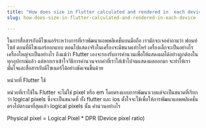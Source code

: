 ```yaml
---
title: "How does size in Flutter calculated and rendered in  each device"
slug: how-does-size-in-flutter-calculated-and-rendered-in-each-device

---
```


ในการสื่อสารกับดีไซเนอร์ระหว่างการที่เราพัฒนาแอพพลิเคชั่นบนมือถือ เรามักจะเจอคำถามว่า ฟอนท์ไซส์ ตอนที่ดีไซเนอร์ออกแบบ ตอนไปแสดงจริงในเครื่องจะมีขนาดเท่าไหร่ เครื่องเล็กจะเป็นอย่างไร เครื่องใหญ่จะเป็นอย่างไร ถึงแม้ว่า Flutter เองจะรองรับการคำนวนเพื่อให้แสดงผลได้อย่างถูกต้องในทุกอุปกรณ์แล้ว แต่หากเราเข้าใจวิธีการคำนวนจากค่าที่เราใส่เข้าไปจนแสดงผลออกมา จะทำให้เรามั่นใจและสื่อสารกับดีไซเนอร์ได้อย่างชัดเจนขึ้นด้วย

หน่วยที่ Flutter ใช้

หน่วยที่เราใช้ใน Flutter จะไม่ใช่ pixel หรือ em โดยตรงแบบการพัฒนาเวบแต่จะเป็นขนาดที่เรียกว่า logical pixels ซึ่งจะเป็นขนาดที่ ทั้ง flutter และ ios ตั้งใจจะใช้เพื่อให้การพัฒนาแอพพลิเคชั่นตรงไปตรงมาที่สุดแล้ว logical pixels นั้น คำนวนอย่างไร  
  
Physical pixel = Logical Pixel \* DPR (Device pixel ratio)